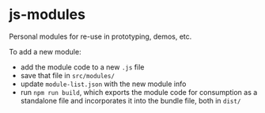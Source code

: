 # js-modules

Personal modules for re-use in prototyping, demos, etc.

To add a new module:

  - add the module code to a new `.js` file
  - save that file in `src/modules/`
  - update `module-list.json` with the new module info
  - run `npm run build`, which exports the module code for consumption as a standalone file and incorporates it into the bundle file, both in `dist/`
